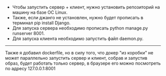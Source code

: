 * Чтобы запустить сервер + клиент, нужно установить репозиторий на машину на базе ОС Linux. 
* Также, если джанго не установлен, нужно будет прописать в терминал pip install Django. 
* Для запуска сервера необходимо прописать python manage.py runserver 8001. 
* Для запуска клиента необходимо запустить файл daemon.py.
----
Также я добавил dockerfile, но в силу того, что докер "из коробки" не может параллельно запустить сервер и клиент,
собрав и запустив образ, будет работать только сервер, в браузере его можно посмотреть по адресу 127.0.0.1:8001
